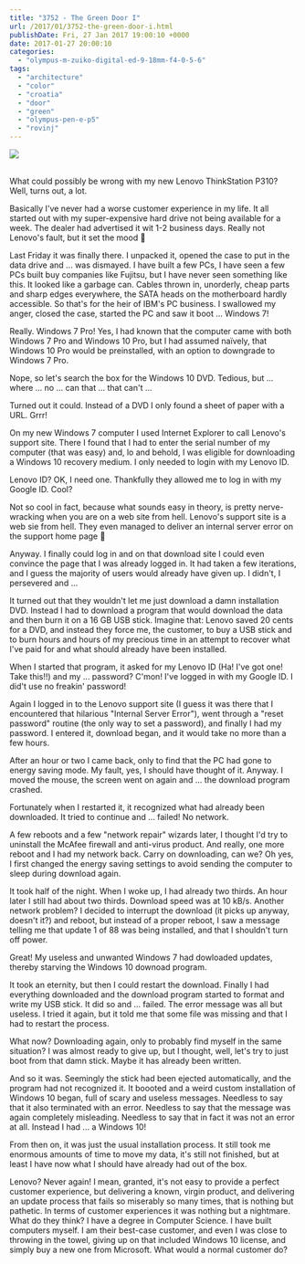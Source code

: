 ```yaml
---
title: "3752 - The Green Door I"
url: /2017/01/3752-the-green-door-i.html
publishDate: Fri, 27 Jan 2017 19:00:10 +0000
date: 2017-01-27 20:00:10
categories: 
  - "olympus-m-zuiko-digital-ed-9-18mm-f4-0-5-6"
tags: 
  - "architecture"
  - "color"
  - "croatia"
  - "door"
  - "green"
  - "olympus-pen-e-p5"
  - "rovinj"
---
```

<div class="container">
<div class="center"><a target="_blank" href="https://d25zfm9zpd7gm5.cloudfront.net/1200x1200/2016/20160801_121735_lr.jpg"><img class="webfeedsFeaturedVisual" src="https://d25zfm9zpd7gm5.cloudfront.net/0600x0600/2016/20160801_121735_lr.jpg" /></a></div>
</div>
<br />

What could possibly be wrong with my new Lenovo ThinkStation P310? Well, turns out, a lot.

Basically I've never had a worse customer experience in my life. It all started out with my super-expensive hard drive not being available for a week. The dealer had advertised it wit 1-2 business days.  Really not Lenovo's fault, but it set the mood 🙂

Last Friday it was finally there. I unpacked it, opened the case to put in the data drive and ... was dismayed. I have built a few PCs, I have seen a few PCs built buy companies like Fujitsu, but I have never seen something like this. It looked like a garbage can. Cables thrown in, unorderly, cheap parts and sharp edges everywhere, the SATA heads on the motherboard hardly accessible. So that's for the heir of IBM's PC business. I swallowed my anger, closed the case, started the PC and saw it boot ... Windows 7!

Really. Windows 7 Pro! Yes, I had known that the computer came with both Windows 7 Pro and Windows 10 Pro, but I had assumed naïvely, that Windows 10 Pro would be preinstalled, with an option to downgrade to Windows 7 Pro.

Nope, so let's search the box for the Windows 10 DVD. Tedious, but ... where ... no ... can that ... that can't ...

Turned out it could. Instead of a DVD I only found a sheet of paper with a URL. Grrr!

On my new Windows 7 computer I used Internet Explorer to call Lenovo's support site. There I found that I had to enter the serial number of my computer (that was easy) and, lo and behold, I was eligible for downloading a Windows 10 recovery medium. I only needed to login with my Lenovo ID.

Lenovo ID? OK, I need one. Thankfully they allowed me to log in with my Google ID. Cool? 

Not so cool in fact, because what sounds easy in theory, is pretty nerve-wracking when you are on a web site from hell. Lenovo's support site is a web sie from hell. They even managed to deliver an internal server error on the support home page 🙂

Anyway. I finally could log in and on that download site I could even convince the page that I was already logged in. It had taken a few iterations, and I guess the majority of users would already have given up. I didn't, I persevered and ...

It turned out that they wouldn't let me just download a damn installation DVD. Instead I had to download a program that would download the data and then burn it on a 16 GB USB stick. Imagine that: Lenovo saved 20 cents for a DVD, and instead they force me, the customer, to buy a USB stick and to burn hours and hours of my precious time in an attempt to recover what I've paid for and what should already have been installed.

When I started that program, it asked for my Lenovo ID (Ha! I've got one! Take this!!) and my ... password? C'mon! I've logged in with my Google ID. I did't use no freakin' password!

Again I logged in to the Lenovo support site (I guess it was there that I encountered that hilarious "Internal Server Error"), went through a "reset password" routine (the only way to set a password), and finally I had my password. I entered it, download began, and it would take no more than a few hours.

After an hour or two I came back, only to find that the PC had gone to energy saving mode. My fault, yes, I should have thought of it. Anyway. I moved the mouse, the screen went on again and ... the download program crashed.

Fortunately when I restarted it, it recognized what had already been downloaded. It tried to continue and ... failed! No network.

A few reboots and a few "network repair" wizards later, I thought I'd try to uninstall the McAfee firewall and anti-virus product. And really, one more reboot and I had my network back. Carry on downloading, can we? Oh yes, I first changed the energy saving settings to avoid sending the computer to sleep during download again.

It took half of the night. When I woke up, I had already two thirds. An hour later I still had about two thirds. Download speed was at 10 kB/s. Another network problem? I decided to interrupt the download (it picks up anyway, doesn't it?) and reboot, but instead of a proper reboot, I saw a message telling me that update 1 of 88 was being installed, and that I shouldn't turn off power. 

Great! My useless and unwanted Windows 7 had dowloaded updates, thereby starving the Windows 10 downoad program.

It took an eternity, but then I could restart the download. Finally I had everything downloaded and the download program started to format and write my USB stick. It did so and ... failed. The error message was all but useless. I tried it again, but it told me that some file was missing and that I had to restart the process.

What now? Downloading again, only to probably find myself in the same situation? I was almost ready to give up, but I thought, well, let's try to just boot from that damn stick. Maybe it has already been written.

And so it was. Seemingly the stick had been ejected automatically, and the program had not recognized it. It boooted and a weird custom installation of Windows 10 began, full of scary and useless messages. Needless to say that it also terminated with an error. Needless to say that the message was again completely misleading. Needless to say that in fact it was not an error at all. Instead I had ... a Windows 10!

From then on, it was just the usual installation process. It still took me enormous amounts of time to move my data, it's still not finished, but at least I have now what I should have already had out of the box.

Lenovo? Never again! I mean, granted, it's not easy to provide a perfect customer experience, but delivering a known, virgin product, and delivering an update process that fails so miserably so many times, that is nothing but pathetic. In terms of customer experiences it was nothing but a nightmare. What do they think? I have a degree in Computer Science. I have built computers myself. I am their best-case customer, and even I was close to throwing in the towel, giving up on that included Windows 10 license, and simply buy a new one from Microsoft. What would a normal customer do?
